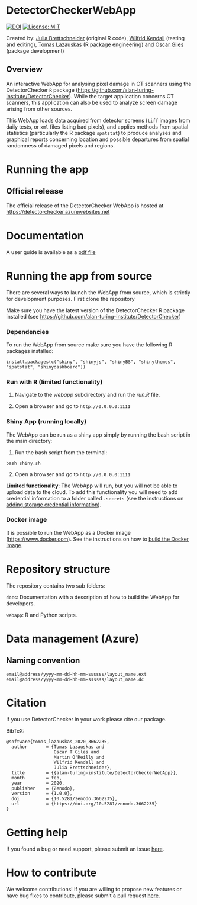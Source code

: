 # DetectorCheckerWebApp

[![DOI](https://zenodo.org/badge/147701683.svg)](https://zenodo.org/badge/latestdoi/147701683)
[![License: MIT](https://img.shields.io/badge/License-MIT-yellow.svg)](https://opensource.org/licenses/MIT)

Created by: [Julia Brettschneider](https://github.com/ejulia17) (original R code), [Wilfrid Kendall](https://github.com/WilfridSKendall) (testing and editing),
[Tomas Lazauskas](https://github.com/tomaslaz) (R package engineering) and [Oscar Giles](https://github.com/OscartGiles) (package development)

## Overview

An interactive WebApp for analysing pixel damage in CT scanners using the DetectorChecker `R` package (https://github.com/alan-turing-institute/DetectorChecker).
While the target application concerns CT scanners, this application can also be used to analyze screen damage arising from other sources.

This WebApp loads data acquired from detector screens (`tiff` images from daily tests, or `xml` files listing bad pixels), and applies methods from spatial statistics (particularly the R package `spatstat`) to produce analyses and graphical reports concerning location and possible departures from spatial randomness of damaged pixels and regions.

# Running the app

## Official release

The official release of the DetectorChecker WebApp is hosted at https://detectorchecker.azurewebsites.net

<!-- ## Development Release

A development version of the WebApp is hosted at https://detectorcheckerdev.azurewebsites.net

This is strictly for development purposes and should not be used by end users. -->

# Documentation
A user guide is available as a [pdf file](docs/files/WebApp_user_docs/detectorCheckerManual-WSK_JAB2.pdf)


# Running the app from source

There are several ways to launch the WebApp from source, which is strictly for development purposes. First clone the repository

Make sure you have the latest version of the DetectorChecker R package installed (see https://github.com/alan-turing-institute/DetectorChecker)

### Dependencies

To run the WebApp from source make sure you have the following R packages installed:

```
install.packages(c("shiny", "shinyjs", "shinyBS", "shinythemes", "spatstat", "shinydashboard"))
```

### Run with R (limited functionality)

1. Navigate to the *webapp* subdirectory and run the *run.R* file.

2. Open a browser and go to `http://0.0.0.0:1111`

### Shiny App (running locally)

The WebApp can be run as a shiny app simply by running the bash script in the main directory:

1. Run the bash script from the terminal:

 ```bash shiny.sh```

2. Open a browser and go to `http://0.0.0.0:1111`

**Limited functionality**: The WebApp will run, but you will not be able to upload data to the cloud. To add this functionality you will need to add credential information to a folder called `.secrets` (see the instructions on [adding storage credential information](/docs/files/Developer_Docs/build_webapp_container.md)).


### Docker image

It is possible to run the WebApp as a Docker image (https://www.docker.com). See the instructions on how to [build the Docker image](/docs/files/Developer_Docs/build_webapp_container.md).


# Repository structure

The repository contains two sub folders:

`docs`: Documentation with a description of how to build the WebApp for developers.

`webapp`: R and Python scripts.

# Data management (Azure)

## Naming convention

```
email@address/yyyy-mm-dd-hh-mm-ssssss/layout_name.ext
email@address/yyyy-mm-dd-hh-mm-ssssss/layout_name.dc
```

# Citation
If you use DetectorChecker in your work please cite our package.

BibTeX:

```
@software{tomas_lazauskas_2020_3662235,
  author       = {Tomas Lazauskas and
                  Oscar T Giles and
                  Martin O'Reilly and
                  Wilfrid Kendall and
                  Julia Brettschneider},
  title        = {{alan-turing-institute/DetectorCheckerWebApp}},
  month        = feb,
  year         = 2020,
  publisher    = {Zenodo},
  version      = {1.0.0},
  doi          = {10.5281/zenodo.3662235},
  url          = {https://doi.org/10.5281/zenodo.3662235}
}
```

# Getting help

If you found a bug or need support, please submit an issue [here](https://github.com/alan-turing-institute/DetectorCheckerWebApp/issues/new).

# How to contribute

We welcome contributions! If you are willing to propose new features or have bug fixes to contribute, please submit a pull request [here](https://github.com/alan-turing-institute/DetectorCheckerWebApp/pulls).
